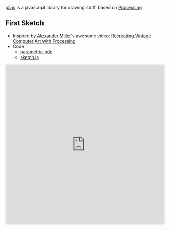 [p5.js](https://p5js.org) is a javascript library for drawing stuff, based on [Processing](https://processing.org)

## First Sketch
- Inspired by [Alexander Miller](https://www.youtube.com/channel/UCWVoEDrorKeqKu3nzp1dlBw)'s awesome video: [Recreating Vintage Computer Art with Processing](https://www.youtube.com/watch?v=LaarVR1AOvs)
- Code
  - [parametric.pde](parametric/parametric.pde)
  - [sketch.js](parametric/sketch.js)


<div style="position:relative;padding-bottom:100%;">
  <iframe style="width:100%;height:100%;position:absolute;left:0px;top:0px;" src="https://wazawoo.github.io/sketches/parametric/index.html" frameborder="0" width="100%" height="100%">
  </iframe>
</div>
